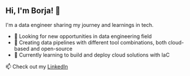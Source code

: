 ## Hi, I'm Borja! 👋

I'm a data engineer sharing my journey and learnings in tech.

- 🤔 Looking for new opportunities in data engineering field
- 🎈 Creating data pipelines with different tool combinations, both cloud-based and open-source
- 🌱 Currently learning to build and deploy cloud solutions with IaC

📫 Check out my [LinkedIn](https://www.linkedin.com/in/borjafernandezgil/)



<!--
**borfergi/borfergi** is a ✨ _special_ ✨ repository because its `README.md` (this file) appears on your GitHub profile.

Here are some ideas to get you started:

- 🔭 I’m currently working on ...
- 🌱 I’m currently learning ...
- 👯 I’m looking to collaborate on ...
- 🤔 I’m looking for help with ...
- 💬 Ask me about ...
- 📫 How to reach me: ...
- 😄 Pronouns: ...
- ⚡ Fun fact: ...
-->
